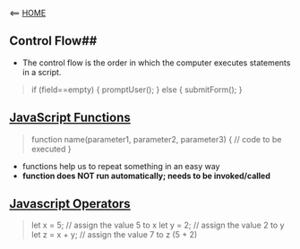 <== [HOME](README.md)


## Control Flow##
* The control flow is the order in which the computer executes statements in a script.
> if (field==empty) {
>    promptUser();
>} else {
>    submitForm();
>}

## [JavaScript Functions](https://www.w3schools.com/js/js_functions.asp)
>function name(parameter1, parameter2, parameter3) {
>  // code to be executed
>}
* functions help us to repeat something in an easy way
* **function does NOT run automatically; needs to be invoked/called**

## [Javascript Operators](https://www.w3schools.com/js/js_operators.asp)
>let x = 5;         // assign the value 5 to x
>let y = 2;         // assign the value 2 to y
>let z = x + y;     // assign the value 7 to z (5 + 2)
